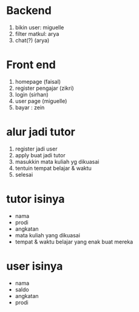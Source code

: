 # Backend 
1. bikin user: miguelle
2. filter matkul: arya 
3. chat(?) (arya)

# Front end
1. homepage (faisal)
2. register pengajar (zikri)
3. login (sirhan)
4. user page (miguelle)
5. bayar : zein

# alur jadi tutor
1. register jadi user
2. apply buat jadi tutor
3. masukkin mata kuliah yg dikuasai
4. tentuin tempat belajar & waktu
5. selesai

# tutor isinya
- nama
- prodi
- angkatan
- mata kuliah yang dikuasai
- tempat & waktu belajar yang enak buat mereka

# user isinya
- nama
- saldo
- angkatan
- prodi
